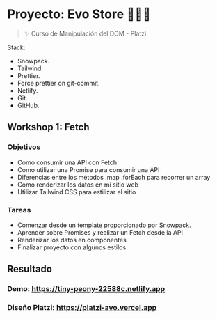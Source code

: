 # Proyecto: Evo Store 👨🏻‍💻

> ✨ Curso de Manipulación del DOM - Platzi

Stack:

- Snowpack.
- Tailwind.
- Prettier.
- Force prettier on git-commit.
- Netlify.
- Git. 
- GitHub.

## Workshop 1: Fetch

### Objetivos 
 
- Como consumir una API con Fetch 
- Como utilizar una Promise para consumir una API
- Diferencias entre los métodos .map .forEach para recorrer un array 
- Como renderizar los datos en mi sitio web
- Utilizar Tailwind CSS para estilizar el sitio 

### Tareas 
 
- Comenzar desde un template proporcionado por Snowpack. 
- Aprender sobre Promises y realizar un Fetch desde la API 
- Renderizar los datos en componentes 
- Finalizar proyecto con algunos estilos 

## Resultado 

### Demo: https://tiny-peony-22588c.netlify.app
### Diseño Platzi: https://platzi-avo.vercel.app
